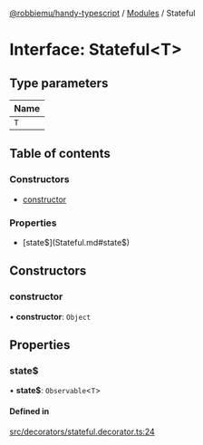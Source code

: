 [@robbiemu/handy-typescript](../README.md) / [Modules](../modules.md) / Stateful

# Interface: Stateful<T\>

## Type parameters

| Name |
| :------ |
| `T` |

## Table of contents

### Constructors

- [constructor](Stateful.md#constructor)

### Properties

- [state$](Stateful.md#state$)

## Constructors

### constructor

• **constructor**: `Object`

## Properties

### state$

• **state$**: `Observable`<`T`\>

#### Defined in

[src/decorators/stateful.decorator.ts:24](https://github.com/robbiemu/handy-typescript/blob/83f8ab0/src/decorators/stateful.decorator.ts#L24)

